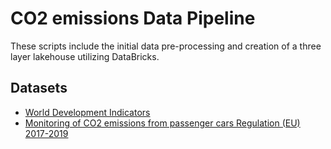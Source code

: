 # CO2 emissions Data Pipeline

These scripts include the initial data pre-processing and creation of a three layer lakehouse utilizing DataBricks.

## Datasets

- [World Development Indicators](https://datacatalog.worldbank.org/search/dataset/0037712)
- [Monitoring of CO2 emissions from passenger cars Regulation (EU) 2017-2019](https://www.eea.europa.eu/en/datahub/datahubitem-view/fa8b1229-3db6-495d-b18e-9c9b3267c02b)
